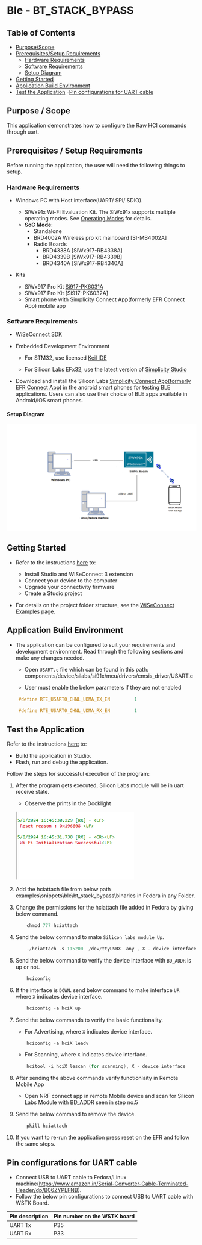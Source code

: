 # Ble - BT_STACK_BYPASS

## Table of Contents

- [Purpose/Scope](#purposescope)
- [Prerequisites/Setup Requirements](#prerequisitessetup-requirements)
  - [Hardware Requirements](#hardware-requirements)
  - [Software Requirements](#software-requirements)
  - [Setup Diagram](#Setup-Diagram)
- [Getting Started](#Getting-Started)
- [Application Build Environment](#application-build-environment)
- [Test the Application](#test-the-application)
-[Pin configurations for UART cable](#Pin-configurations-for-UART-cable)
## Purpose / Scope

This application demonstrates how to configure the Raw HCI commands through uart.

## Prerequisites / Setup Requirements

Before running the application, the user will need the following things to setup.

### Hardware Requirements

- Windows PC with Host interface(UART/ SPI/ SDIO).
  - SiWx91x Wi-Fi Evaluation Kit. The SiWx91x supports multiple operating modes. See [Operating Modes]() for details.
  - **SoC Mode**:
	  - Standalone
	  - BRD4002A Wireless pro kit mainboard [SI-MB4002A]
	  - Radio Boards 
		- BRD4338A [SiWx917-RB4338A]
		- BRD4339B [SiWx917-RB4339B]
		- BRD4340A [SiWx917-RB4340A]
		
- Kits
  - SiWx917 Pro Kit [Si917-PK6031A](https://www.silabs.com/development-tools/wireless/wi-fi/siwx917-pro-kit?tab=overview)
  - SiWx917 Pro Kit [Si917-PK6032A]
  - Smart phone with Simplicity Connect App(formerly EFR Connect App) mobile app  			
### Software Requirements

- [WiSeConnect SDK](https://github.com/SiliconLabs/wiseconnect-wifi-bt-sdk/)
    
- Embedded Development Environment

   - For STM32, use licensed [Keil IDE](https://www.keil.com/demo/eval/arm.htm)

   - For Silicon Labs EFx32, use the latest version of [Simplicity Studio](https://www.silabs.com/developers/simplicity-studio)
   
- Download and install the Silicon Labs [Simplicity Connect App(formerly EFR Connect App)](https://www.silabs.com/developers/simplicity-connect-mobile-app ) in the android smart phones for testing BLE applications. Users can also use their choice of BLE apps available in Android/iOS smart phones.

#### Setup Diagram 

![Figure: Setup Diagram SoC Mode for BT_STACK_BYPASS Example](resources/readme/blenewappsoc.png)

## Getting Started

- Refer to the instructions [here](https://docs.silabs.com/wiseconnect/latest/wiseconnect-getting-started/) to:

   - Install Studio and WiSeConnect 3 extension
   - Connect your device to the computer
   - Upgrade your connectivity firmware
   - Create a Studio project

- For details on the project folder structure, see the [WiSeConnect Examples](https://docs.silabs.com/wiseconnect/latest/wiseconnect-examples/#example-folder-structure) page.

## Application Build Environment
 
- The application can be configured to suit your requirements and development environment. Read through the following sections and make any changes needed.

  - Open `USART.c` file which can be found in this path: components/device/silabs/si91x/mcu/drivers/cmsis_driver/USART.c

  - User must enable the below parameters if they are not enabled

  ```c
   #define RTE_USART0_CHNL_UDMA_TX_EN         1
  ```
  ```c
   #define RTE_USART0_CHNL_UDMA_RX_EN         1
  ```

## Test the Application

Refer to the instructions [here](https://docs.silabs.com/wiseconnect/latest/wiseconnect-getting-started/) to:

- Build the application in Studio.
- Flash, run and debug the application.
 
Follow the steps for successful execution of the program:

1. After the program gets executed, Silicon Labs module will be in uart receive state.
	
	- Observe the prints in the Docklight
	
	![](resources/readme/consoleprints.png)

2. Add the hciattach file from below path examples\snippets\ble\bt_stack_bypass\binaries in Fedora in any Folder.

3. Change the permissions for the hciattach file added in Fedora by giving below command.
    ```c
	    chmod 777 hciattach
    ```
	
4. Send the below command to make `Silicon labs module Up`.
    ```c
	    ./hciattach -s 115200  /dev/ttyUSBX  any , X - device interface
    ```

5. Send the below command to verify the device interface with `BD_ADDR` is up or not.
    ```c
	    hciconfig
    ```
	
6. If the interface is `DOWN`. send below command to make interface `UP`. where  `X` indicates device interface.
    ```c
	    hciconfig -a hciX up 
    ```

7. Send the below commands to verify the basic functionality.
    - For Advertising, where  `X` indicates device interface.

    ```c
	    hciconfig -a hciX leadv
    ```
    - For Scanning, where  `X` indicates device interface.

    ```c
    	hcitool -i hciX lescan (for scanning), X - device interface
    ```
8. After sending the above commands verify functionlaity in Remote Mobile App

   - Open NRF connect app in remote Mobile device and scan for Silicon Labs Module with BD_ADDR seen in step no.5
	
9. Send the below command to remove the device.
    ```c
	    pkill hciattach
    ```
10. If you want to re-run the application press reset on the EFR and follow the same steps.	
	
## Pin configurations for UART cable

- Connect USB to UART cable to Fedora/Linux machine(https://www.amazon.in/Serial-Converter-Cable-Terminated-Header/dp/B06ZYPLFNB). 
- Follow the below pin configurations to connect USB to UART cable with WSTK Board.

| Pin description | Pin number on the WSTK board|
|-----------------|------------|
|UART Tx |P35|
|UART Rx |P33|